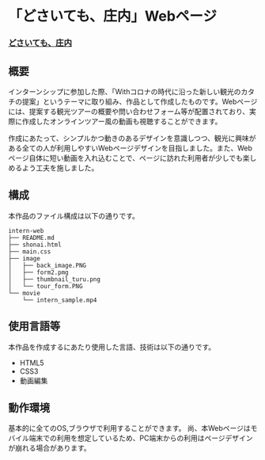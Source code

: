 「どさいても、庄内」Webページ
===============
### [どさいても、庄内](https://ryusei-jp-y.github.io/portfolio/intern-web/shonai.html)
## 概要
インターンシップに参加した際、「Withコロナの時代に沿った新しい観光のカタチの提案」というテーマに取り組み、作品として作成したものです。Webページには、提案する観光ツアーの概要や問い合わせフォーム等が配置されており、実際に作成したオンラインツアー風の動画も視聴することができます。

作成にあたって、シンプルかつ動きのあるデザインを意識しつつ、観光に興味がある全ての人が利用しやすいWebページデザインを目指しました。また、Webページ自体に短い動画を入れ込むことで、ページに訪れた利用者が少しでも楽しめるよう工夫を施しました。

## 構成
本作品のファイル構成は以下の通りです。
```
intern-web
├── README.md
├── shonai.html
├── main.css
├── image
│   ├── back_image.PNG
│   ├── form2.pmg
│   ├── thumbnail_turu.png
│   └── tour_form.PNG
└── movie
    └── intern_sample.mp4
```

## 使用言語等
本作品を作成するにあたり使用した言語、技術は以下の通りです。
* HTML5
* CSS3
* 動画編集

## 動作環境
基本的に全てのOS,ブラウザで利用することができます。
尚、本Webページはモバイル端末での利用を想定しているため、PC端末からの利用はページデザインが崩れる場合があります。
